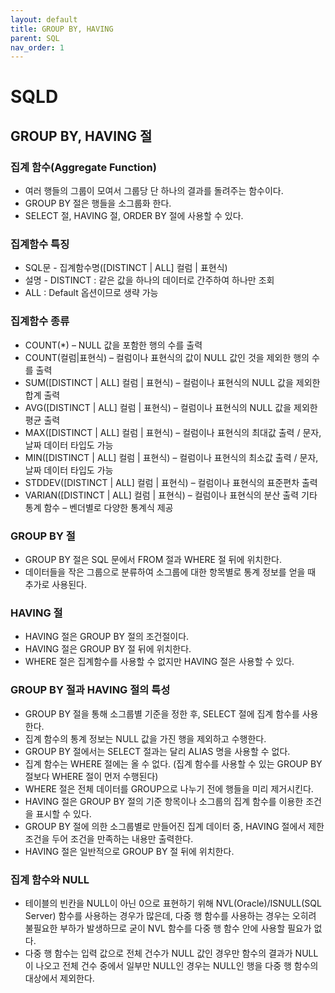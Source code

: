 ```yaml
---
layout: default
title: GROUP BY, HAVING
parent: SQL
nav_order: 1
---
```


# SQLD

## GROUP BY, HAVING 절

### 집계 함수(Aggregate Function)
- 여러 행들의 그룹이 모여서 그룹당 단 하나의 결과를 돌려주는 함수이다.
- GROUP BY 절은 행들을 소그룹화 한다.
- SELECT 절, HAVING 절, ORDER BY 절에 사용할 수 있다.

### 집계함수 특징
- SQL문 - 집계함수명([DISTINCT | ALL] 컬럼 | 표현식)
- 설명 - DISTINCT : 같은 값을 하나의 데이터로 간주하여 하나만 조회
- ALL : Default 옵션이므로 생략 가능

### 집계함수 종류
- COUNT(*) – NULL 값을 포함한 행의 수를 출력
- COUNT(컬럼|표현식) – 컬럼이나 표현식의 값이 NULL 값인 것을 제외한 행의 수를 출력
- SUM([DISTINCT | ALL] 컬럼 | 표현식) – 컬럼이나 표현식의 NULL 값을 제외한 합계 출력
- AVG([DISTINCT | ALL] 컬럼 | 표현식) – 컬럼이나 표현식의 NULL 값을 제외한 평균 출력
- MAX([DISTINCT | ALL] 컬럼 | 표현식) – 컬럼이나 표현식의 최대값 출력 / 문자, 날짜 데이터 타입도 가능
- MIN([DISTINCT | ALL] 컬럼 | 표현식) – 컬럼이나 표현식의 최소값 출력 / 문자, 날짜 데이터 타입도 가능
- STDDEV([DISTINCT | ALL] 컬럼 | 표현식) – 컬럼이나 표현식의 표준편차 출력
- VARIAN([DISTINCT | ALL] 컬럼 | 표현식) – 컬럼이나 표현식의 분산 출력
기타 통계 함수 – 벤더별로 다양한 통계식 제공 

### GROUP BY 절
- GROUP BY 절은 SQL 문에서 FROM 절과 WHERE 절 뒤에 위치한다.
- 데이터들을 작은 그룹으로 분류하여 소그룹에 대한 항목별로 통계 정보를 얻을 때 추가로 사용된다. 

### HAVING 절
- HAVING 절은 GROUP BY 절의 조건절이다.
- HAVING 절은 GROUP BY 절 뒤에 위치한다.
- WHERE 절은 집계함수를 사용할 수 없지만 HAVING 절은 사용할 수 있다.

### GROUP BY 절과 HAVING 절의 특성
- GROUP BY 절을 통해 소그룹별 기준을 정한 후, SELECT 절에 집계 함수를 사용한다.
- 집계 함수의 통계 정보는 NULL 값을 가진 행을 제외하고 수행한다.
- GROUP BY 절에서는 SELECT 절과는 달리 ALIAS 명을 사용할 수 없다.
- 집계 함수는 WHERE 절에는 올 수 없다. (집계 함수를 사용할 수 있는 GROUP BY 절보다 WHERE 절이 먼저 수행된다)
- WHERE 절은 전체 데이터를 GROUP으로 나누기 전에 행들을 미리 제거시킨다.
- HAVING 절은 GROUP BY 절의 기준 항목이나 소그룹의 집계 함수를 이용한 조건을 표시할 수 있다.
- GROUP BY 절에 의한 소그룹별로 만들어진 집계 데이터 중, HAVING 절에서 제한 조건을 두어 조건을 만족하는 내용만 출력한다.
- HAVING 절은 일반적으로 GROUP BY 절 뒤에 위치한다.

### 집계 함수와 NULL
- 테이블의 빈칸을 NULL이 아닌 0으로 표현하기 위해 NVL(Oracle)/ISNULL(SQL Server) 함수를 사용하는 경우가 많은데, 다중 행 함수를 사용하는 경우는 오히려 불필요한 부하가 발생하므로 굳이 NVL 함수를 다중 행 함수 안에 사용할 필요가 없다.
- 다중 행 함수는 입력 값으로 전체 건수가 NULL 값인 경우만 함수의 결과가 NULL이 나오고 전체 건수 중에서 일부만 NULL인 경우는 NULL인 행을 다중 행 함수의 대상에서 제외한다.
